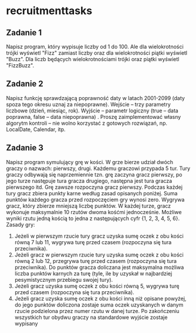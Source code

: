 # recruitmenttasks

## Zadanie 1
Napisz program, który wypisuje liczby od 1 do 100. Ale dla wielokrotności trójki wyświetl "Fizz" zamiast
liczby oraz dla wielokrotności piątki wyświetl "Buzz". Dla liczb będących wielokrotnościami trójki oraz
piątki wyświetl "FizzBuzz".
## Zadanie 2
Napisz funkcję sprawdzającą poprawność daty w latach 2001-2099 (daty spoza tego okresu uznaj za
niepoprawne).
Wejście – trzy parametry liczbowe (dzień, miesiąc, rok).
Wyjście – parametr logiczny (true – data poprawna, false – data niepoprawna) .
Proszę zaimplementować własny algorytm kontroli – nie wolno korzystać z gotowych rozwiązań, np.
LocalDate, Calendar, itp.
## Zadanie 3
Napisz program symulujący grę w kości. W grze bierze udział dwóch graczy o nazwach: pierwszy, drugi.
Każdemu graczowi przypada 5 tur. Tury graczy odbywają się naprzemiennie tzn. grę zaczyna gracz
pierwszy, po jego turze następuje tura gracza drugiego, następna jest tura gracza pierwszego itd. Grę
zawsze rozpoczyna gracz pierwszy. Podczas każdej tury gracz zbiera punkty karne według zasad
opisanych poniżej. Suma punktów każdego gracza przed rozpoczęciem gry wynosi zero. Wygrywa
gracz, który zbierze mniejszą liczbę punktów.
W każdej turze, gracz wykonuje maksymalnie 10 rzutów dwoma kośćmi jednocześnie. Możliwe wyniki
rzutu jedną kością to jedna z następujących cyfr {1, 2, 3, 4, 5, 6}.
Zasady gry:
1. Jeżeli w pierwszym rzucie tury gracz uzyska sumę oczek z obu kości równą 7 lub 11, wygrywa turę
przed czasem (rozpoczyna się tura przeciwnika).
2. Jeżeli gracz w pierwszym rzucie tury uzyska sumę oczek z obu kości równą 2 lub 12, przegrywa turę
przed czasem (rozpoczyna się tura przeciwnika). Do punktów gracza doliczana jest maksymalna
możliwa liczba punktów karnych za turę (tyle, ile by uzyskał w najbardziej pesymistycznym
przebiegu swojej tury).
3. Jeżeli gracz uzyska sumę oczek z obu kości równą 5, wygrywa turę przed czasem (rozpoczyna się
tura przeciwnika).
4. Jeżeli gracz uzyska sumę oczek z obu kości inną niż opisane powyżej, do jego punktów doliczona
zostaje suma oczek uzyskanych w danym rzucie podzielona przez numer rzutu w danej turze.
Po zakończeniu wszystkich tur obydwu graczy na standardowe wyjście zostaje wypisany
